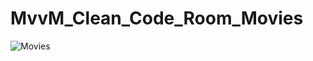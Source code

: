 # MvvM_Clean_Code_Room_Movies

![Movies](https://user-images.githubusercontent.com/120457374/224526943-ae7e508b-e65e-49dc-bf41-c7005fc3528a.gif)

